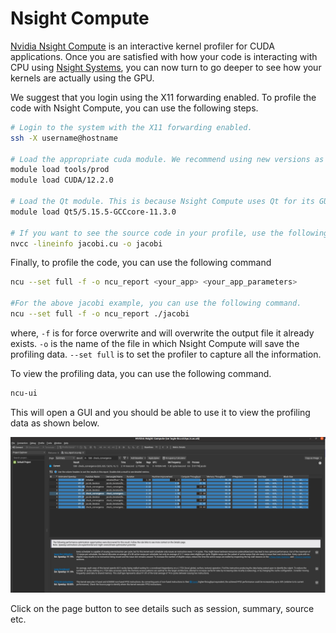 # Nsight Compute

[Nvidia Nsight Compute](https://developer.nvidia.com/nsight-compute) is an interactive kernel profiler for CUDA applications. Once you are satisfied with how your code is interacting with CPU using [Nsight Systems](./nsight_systems.md), you can now turn to go deeper to see how your kernels are actually using the GPU.

We suggest that you login using the X11 forwarding enabled. To profile the code with Nsight Compute, you can use the following steps.

```bash
# Login to the system with the X11 forwarding enabled.
ssh -X username@hostname

# Load the appropriate cuda module. We recommend using new versions as older versions are not supported on our systems for profiling (On CX3 phase 2, use versions greater than 12.2.0).
module load tools/prod
module load CUDA/12.2.0

# Load the Qt module. This is because Nsight Compute uses Qt for its GUI.
module load Qt5/5.15.5-GCCcore-11.3.0

# If you want to see the source code in your profile, use the following lineinfo flag to compile your jacobi code.
nvcc -lineinfo jacobi.cu -o jacobi
```

Finally, to profile the code, you can use the following command
```bash
ncu --set full -f -o ncu_report <your_app> <your_app_parameters>

#For the above jacobi example, you can use the following command.
ncu --set full -f -o ncu_report ./jacobi
```

where, `-f` is for force overwrite and will overwrite the output file it already exists.
`-o` is the name of the file in which Nsight Compute will save the profiling data.
`--set full` is to set the profiler to capture all the information.

To view the profiling data, you can use the following command.

```bash
ncu-ui
```

This will open a GUI and you should be able to use it to view the profiling data as shown below.

![Nsight Profiling](./img/nsight_compute.png)

Click on the page button to see details such as session, summary, source etc.

